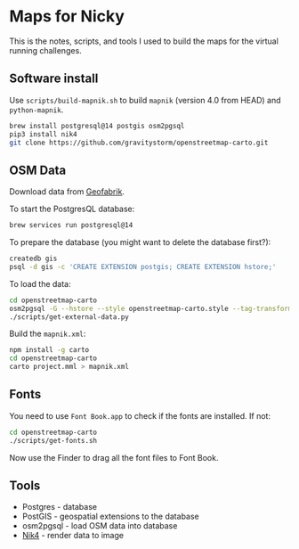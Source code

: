 # Maps for Nicky
This is the notes, scripts, and tools I used to build the maps for the virtual running challenges.

## Software install
Use `scripts/build-mapnik.sh` to build `mapnik` (version 4.0 from HEAD) and `python-mapnik`.
```bash
brew install postgresql@14 postgis osm2pgsql
pip3 install nik4
git clone https://github.com/gravitystorm/openstreetmap-carto.git
```

## OSM Data
Download data from [Geofabrik](http://download.geofabrik.de/).

To start the PostgresQL database:
```bash
brew services run postgresql@14
```

To prepare the database (you might want to delete the database first?):
```bash
createdb gis
psql -d gis -c 'CREATE EXTENSION postgis; CREATE EXTENSION hstore;'
```

To load the data:
```bash
cd openstreetmap-carto
osm2pgsql -G --hstore --style openstreetmap-carto.style --tag-transform-script openstreetmap-carto.lua -d gis ../data/us-latest.osm.pbf
./scripts/get-external-data.py
```

Build the `mapnik.xml`:
```bash
npm install -g carto
cd openstreetmap-carto
carto project.mml > mapnik.xml
```

## Fonts
You need to use `Font Book.app` to check if the fonts are installed.  If not:
```bash
cd openstreetmap-carto
./scripts/get-fonts.sh
```
Now use the Finder to drag all the font files to Font Book.

## Tools
+ Postgres - database
+ PostGIS - geospatial extensions to the database
+ osm2pgsql - load OSM data into database
+ [Nik4](https://github.com/Zverik/Nik4) - render data to image
